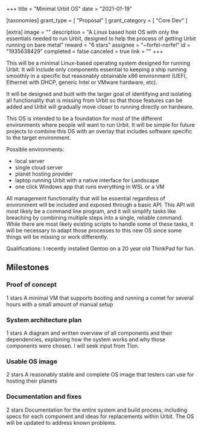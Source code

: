 +++
title = "Minimal Urbit OS"
date = "2021-01-19"

[taxonomies]
grant_type = [ "Proposal" ]
grant_category = [ "Core Dev" ]

[extra]
image = ""
description = "A Linux based host OS with only the essentials needed to run Urbit, designed to help the process of getting Urbit running on bare metal"
reward = "6 stars"
assignee = "~forfel-norfel"
id = "1935638429"
completed = false
canceled = true
link = ""
+++

This will be a minimal Linux-based operating system designed for running Urbit. It will include only components essential to keeping a ship running smoothly in a specific but reasonably obtainable x86 environment (UEFI, Ethernet with DHCP, generic Intel or VMware hardware, etc).

It will be designed and built with the larger goal of identifying and isolating all functionality that is missing from Urbit so that those features can be added and Urbit will gradually move closer to running directly on hardware.

This OS is intended to be a foundation for most of the different environments where people will want to run Urbit. It will be simple for future projects to combine this OS with an overlay that includes software specific to the target environment.

Possible environments:

- local server
- single cloud server
- planet hosting provider
- laptop running Urbit with a native interface for Landscape
- one click Windows app that runs everything in WSL or a VM

All management functionality that will be essential regardless of environment will be included and exposed through a basic API. This API will most likely be a command line program, and it will simplify tasks like breaching by combining multiple steps into a single, reliable command. While there are most likely existing scripts to handle some of these tasks, it will be necessary to adapt those processes to this new OS since some things will be missing or work differently.

Qualifications: I recently installed Gentoo on a 20 year old ThinkPad for fun.

## Milestones

### Proof of concept

1 stars
A minimal VM that supports booting and running a comet for several hours with a small amount of manual setup

### System architecture plan

1 stars
A diagram and written overview of all components and their dependencies, explaining how the system works and why those components were chosen. I will seek input from Tlon.

### Usable OS image

2 stars
A reasonably stable and complete OS image that testers can use for hosting their planets

### Documentation and fixes

2 stars
Documentation for the entire system and build process, including specs for each component and ideas for replacements within Urbit. The OS will be updated to address known problems.
